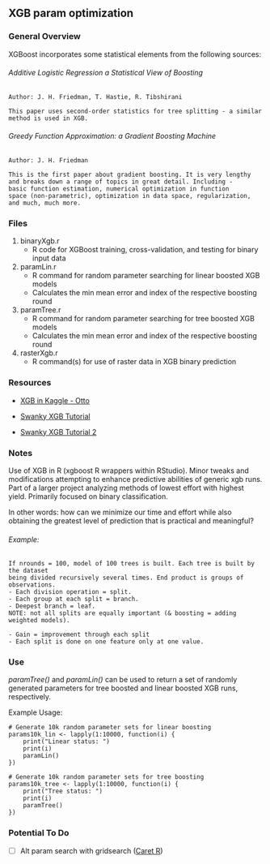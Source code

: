 ## XGB param optimization

### General Overview

XGBoost incorporates some statistical elements from the following sources:

###### Additive Logistic Regression a Statistical View of Boosting
    Author: J. H. Friedman, T. Hastie, R. Tibshirani

    This paper uses second-order statistics for tree splitting - a similar
    method is used in XGB.

###### Greedy Function Approximation: a Gradient Boosting Machine
    Author: J. H. Friedman

    This is the first paper about gradient boosting. It is very lengthy
    and breaks down a range of topics in great detail. Including -
    basic function estimation, numerical optimization in function
    space (non-parametric), optimization in data space, regularization,
    and much, much more.


### Files

1. binaryXgb.r
    * R code for XGBoost training, cross-validation, and testing for binary input data
2. paramLin.r
    * R command for random parameter searching for linear boosted XGB models
    * Calculates the min mean error and index of the respective boosting round  
3. paramTree.r
    * R command for random parameter searching for tree boosted XGB models
    * Calculates the min mean error and index of the respective boosting round
4. rasterXgb.r
    * R command(s) for use of raster data in XGB binary prediction

### Resources

* [XGB in Kaggle - Otto](https://www.kaggle.com/tqchen/otto-group-product-classification-challenge/understanding-xgboost-model-on-otto-data/notebook)

* [Swanky XGB Tutorial](https://github.com/dmlc/xgboost/blob/master/R-package/vignettes/xgboostPresentation.Rmd)

* [Swanky XGB Tutorial 2](https://github.com/dmlc/xgboost/blob/master/R-package/vignettes/discoverYourData.Rmd)


### Notes

Use of XGB in R (xgboost R wrappers within RStudio). Minor tweaks and modifications
attempting to enhance predictive abilities of generic xgb runs. Part of a larger
project analyzing methods of lowest effort with highest yield. Primarily focused
on binary classification.

In other words: how can we minimize our time and effort while also obtaining
the greatest level of prediction that is practical and meaningful?

###### Example:

    If nrounds = 100, model of 100 trees is built. Each tree is built by the dataset
    being divided recursively several times. End product is groups of observations.
    - Each division operation = split.
    - Each group at each split = branch.
    - Deepest branch = leaf.
    NOTE: not all splits are equally important (& boosting = adding weighted models).

    - Gain = improvement through each split
    - Each split is done on one feature only at one value.

### Use

*paramTree()* and *paramLin()* can be used to return a set of randomly generated parameters for tree boosted and linear boosted XGB runs, respectively.

Example Usage:

    # Generate 10k random parameter sets for linear boosting
    params10k_lin <- lapply(1:10000, function(i) {
        print("Linear status: ")
        print(i)
        paramLin()
    })

    # Generate 10k random parameter sets for tree boosting
    params10k_tree <- lapply(1:10000, function(i) {
        print("Tree status: ")
        print(i)
        paramTree()
    })

### Potential To Do
- [ ] Alt param search with gridsearch ([Caret R](http://machinelearningmastery.com/tuning-machine-learning-models-using-the-caret-r-package/))
